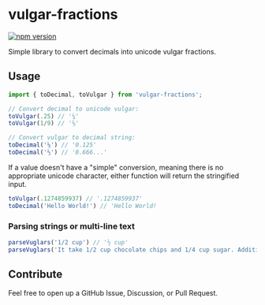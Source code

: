# vulgar-fractions

[![npm version](https://badge.fury.io/js/vulgar-fractions.svg)](https://badge.fury.io/js/vulgar-fractions)

Simple library to convert decimals into unicode vulgar fractions.

## Usage

```ts
import { toDecimal, toVulgar } from 'vulgar-fractions';

// Convert decimal to unicode vulgar:
toVulgar(.25) // '¼'
toVulgar(1/9) // '⅑'

// Convert vulgar to decimal string:
toDecimal('⅛') // '0.125'
toDecimal('⅔') // '0.666...'
```

If a value doesn't have a "simple" conversion, meaning there is no appropriate unicode character, either function will return the stringified input.

```ts
toVulgar(.1274859937) // '.1274859937'
toDecimal('Hello World!') // 'Hello World!
```

### Parsing strings or multi-line text

```ts
parseVuglars('1/2 cup') // '½ cup'
parseVuglars('It take 1/2 cup chocolate chips and 1/4 cup sugar. Additionally it takes 4.75 cups flour.') // It take ½ cup chocolate chips and ¼ cup sugar. Additionally it takes 4 ¾ cups flour.
```

## Contribute

Feel free to open up a GitHub Issue, Discussion, or Pull Request.
